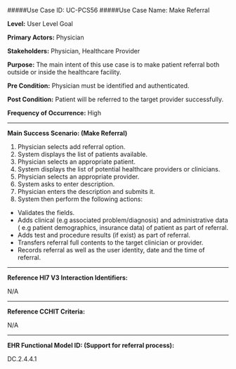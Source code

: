 #####Use Case ID: UC-PCS56
#####Use Case Name: Make Referral

**Level:**                     User Level Goal

**Primary Actors:**            Physician

**Stakeholders:**              Physician, Healthcare Provider

**Purpose:**                   The main intent of this use case is to make patient referral both outside or inside the healthcare facility.

**Pre Condition:**             Physician must be identified and authenticated.

**Post Condition:**            Patient will be referred to the target provider successfully.

**Frequency of Occurrence:**   High
__________________________________________________________
**Main Success Scenario: (Make Referral)**

1. Physician selects add referral option.
2. System displays the list of patients available.
3. Physician selects an appropriate patient.
4. System displays the list of potential healthcare providers or clinicians.
5. Physician selects an appropriate provider.
6. System asks to enter description.
7. Physician enters the description and submits it.
8. System then perform the following actions:
  * Validates the fields.
  * Adds clinical (e.g associated problem/diagnosis) and administrative data ( e.g patient demographics, insurance data) of patient as part of referral.
  * Adds test and procedure results (if exist) as part of referral.
  * Transfers referral full contents to the target clinician or provider.
  * Records referral as well as the user identity, date and the time of referral.

________________________________________________________________________
**Reference Hl7 V3 Interaction Identifiers:**

N/A
_______________________________________________________________
**Reference CCHIT Criteria:**

N/A
_______________________________________________________________
**EHR Functional Model ID: (Support for referral process):**

DC.2.4.4.1
